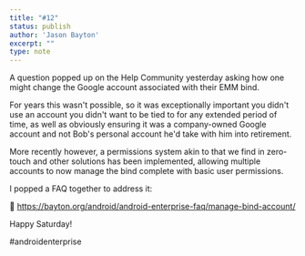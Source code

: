 ```yaml
---
title: "#12"
status: publish
author: 'Jason Bayton'
excerpt: ""
type: note
---
```

A question popped up on the Help Community yesterday asking how one might change the Google account associated with their EMM bind.

For years this wasn't possible, so it was exceptionally important you didn't use an account you didn't want to be tied to for any extended period of time, as well as obviously ensuring it was a company-owned Google account and not Bob's personal account he'd take with him into retirement.

More recently however, a permissions system akin to that we find in zero-touch and other solutions has been implemented, allowing multiple accounts to now manage the bind complete with basic user permissions. 

I popped a FAQ together to address it:

📎 https://bayton.org/android/android-enterprise-faq/manage-bind-account/

Happy Saturday!

#androidenterprise